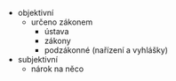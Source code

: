 - objektivní
	- určeno zákonem
		- ústava
		- zákony
		- podzákonné (nařízení a vyhlášky)
- subjektivní
	- nárok na něco